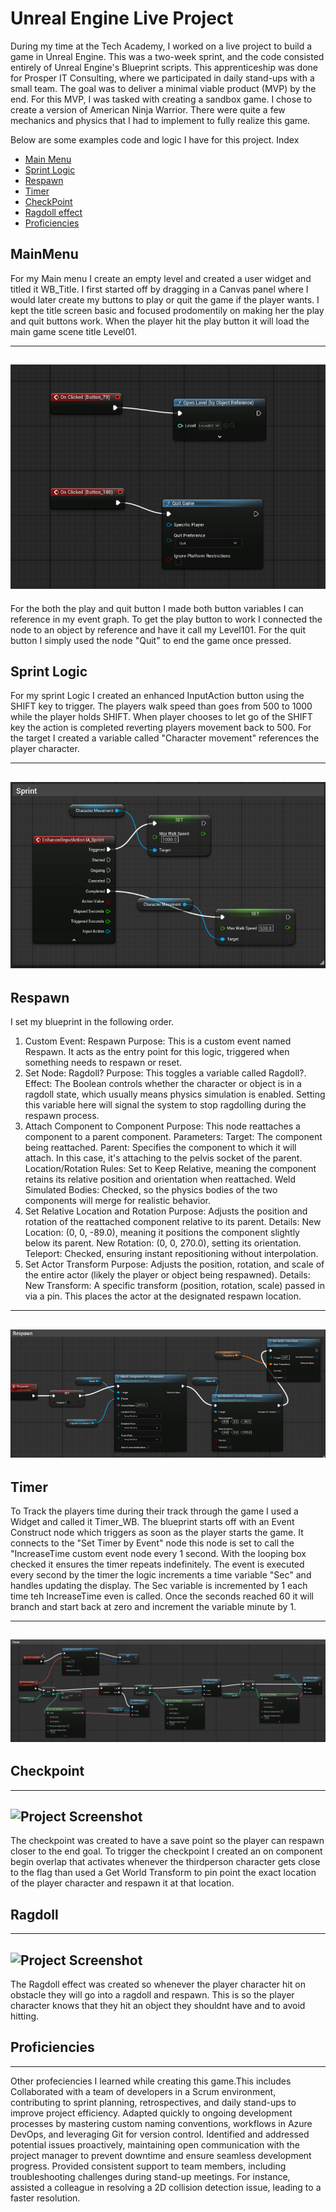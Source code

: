 # Unreal Engine Live Project
During my time at the Tech Academy, I worked on a live project to build a game in Unreal Engine. This was a two-week sprint, and the code consisted entirely of Unreal Engine's Blueprint scripts.
This apprenticeship was done for Prosper IT Consulting, where we participated in daily stand-ups with a small team. The goal was to deliver a minimal viable product (MVP) by the end. For this MVP, I was tasked with creating a sandbox game. I chose to create a version of American Ninja Warrior. There were quite a few mechanics and physics that I had to implement to fully realize this game.

Below are some examples code and logic I have for this project.
 Index

- [Main Menu](#MainMenu)
- [Sprint Logic](#Sprint)
- [Respawn](#Respawn)
- [Timer](#Timer)
- [CheckPoint](#Checkpoint)
- [Ragdoll effect](#Ragdoll)
- [Proficiencies](#Proficiencies)
  
## MainMenu

For my Main menu I create an empty level and created a user widget and titled it WB_Title. I first started off by dragging in a Canvas panel where I would later create my buttons to play or quit the game if the player wants.
I kept the title screen basic and focused prodomentily on making her the play and quit buttons work. When the player hit the play button it will load the main game scene title Level01.
  
---
![Project Screenshot](https://github.com/vfernandes617/Live-Project-UnrealEngine/blob/main/Images/Widget%20logic.png)
---
For the both the play and quit button I made both button variables I can reference in my event graph. To get the play button to work I connected the node to an object by reference and have it call my Level101.
For the quit button I simply used the node "Quit" to end the game once pressed.

## Sprint Logic

For my sprint Logic I created an enhanced InputAction button using the SHIFT key to trigger. The players walk speed than goes from 500 to 1000 while the player holds SHIFT. When player chooses to let go of the SHIFT key the action is completed reverting players movement back to 500. For the target I created a variable called "Character movement" references the player character.

---
![Project Screenshot](https://github.com/vfernandes617/Live-Project-UnrealEngine/blob/main/Images/Sprint.png)
---

## Respawn
I set my blueprint in the following order.
1. Custom Event: Respawn
Purpose: This is a custom event named Respawn. It acts as the entry point for this logic, triggered when something needs to respawn or reset.
2. Set Node: Ragdoll?
Purpose: This  toggles a variable called Ragdoll?.
Effect: The Boolean controls whether the character or object is in a ragdoll state, which usually means physics simulation is enabled. Setting this variable here will signal the system to stop ragdolling during the respawn process.
3. Attach Component to Component
Purpose: This node reattaches a component to a parent component.
Parameters:
Target: The component being reattached.
Parent: Specifies the component to which it will attach. In this case, it's attaching to the pelvis socket of the parent.
Location/Rotation Rules: Set to Keep Relative, meaning the component retains its relative position and orientation when reattached.
Weld Simulated Bodies: Checked, so the physics bodies of the two components will merge for realistic behavior.
4. Set Relative Location and Rotation
Purpose: Adjusts the position and rotation of the reattached component relative to its parent.
Details:
New Location: (0, 0, -89.0), meaning it positions the component slightly below its parent.
New Rotation: (0, 0, 270.0), setting its orientation.
Teleport: Checked, ensuring instant repositioning without interpolation.
5. Set Actor Transform
Purpose: Adjusts the position, rotation, and scale of the entire actor (likely the player or object being respawned).
Details:
New Transform: A specific transform (position, rotation, scale) passed in via a pin. This places the actor at the designated respawn location.
---
![Project Screenshot](https://github.com/vfernandes617/Live-Project-UnrealEngine/blob/main/Images/Respawn.png)
---
## Timer

To Track the players time during their track through the game I used a Widget and called it Timer_WB. The blueprint starts off with  an Event Construct node which triggers as soon as the player starts the game. It connects to the "Set Timer by Event" node this node is set to call the "IncreaseTime custom event node every 1 second. With the looping box checked it ensures the timer repeats indefinitely. The event is executed every second by the timer the logic increments a time variable "Sec" and handles updating the display.
The Sec variable is incremented by 1 each time teh IncreaseTime even is called. Once the seconds reached 60 it will branch and start back at zero and increment the variable minute by 1.

---
![Project Screenshot](https://github.com/vfernandes617/Live-Project-UnrealEngine/blob/main/Images/Timer.png)
---

 ## Checkpoint
---
![Project Screenshot](https://github.com/vfernandes617/Live-Project-UnrealEngine/blob/main/GIFs/Checkpoint.gif)
---

The checkpoint was created to have a save point so the player can respawn closer to the end goal. To trigger the checkpoint I created an on component begin overlap that activates whenever the thirdperson character gets close to the flag than used a Get World Transform to pin point the exact location of the player character and respawn it at that location.

## Ragdoll
---
![Project Screenshot](https://github.com/vfernandes617/Live-Project-UnrealEngine/blob/main/GIFs/RAgdoll.gif)
---

The Ragdoll effect was created so whenever the player character hit on obstacle they will go into a ragdoll and respawn. This is so the player character knows that they hit an object they shouldnt have and to avoid hitting. 

## Proficiencies
---
Other profeciencies I learned while creating this game.This includes
Collaborated with a team of developers in a Scrum environment, contributing to sprint planning, retrospectives, and daily stand-ups to improve project efficiency.
Adapted quickly to ongoing development processes by mastering custom naming conventions, workflows in Azure DevOps, and leveraging Git for version control.
Identified and addressed potential issues proactively, maintaining open communication with the project manager to prevent downtime and ensure seamless development progress.
Provided consistent support to team members, including troubleshooting challenges during stand-up meetings. For instance, assisted a colleague in resolving a 2D collision detection issue, leading to a faster resolution.

